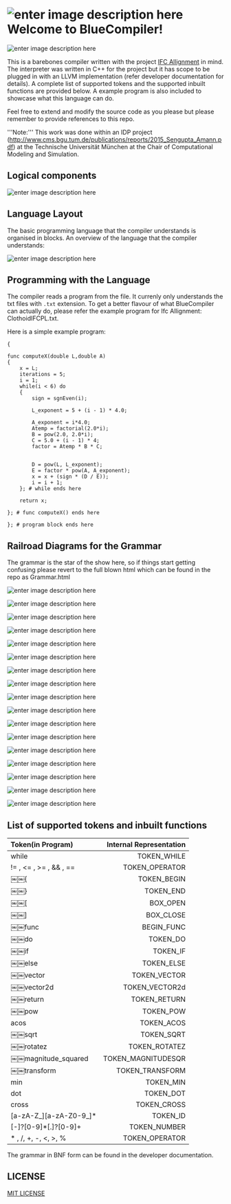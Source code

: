 ![enter image description here](https://cdn3.iconfinder.com/data/icons/3d-printing-icon-set/256/Cube.png)
Welcome to BlueCompiler! 
===================
![enter image description here](https://lh5.googleusercontent.com/DXaAlI3SBkadm9BNQMgcCPtTcgTGLZ3gZhRAytdIdw=s0)

This is a barebones compiler written with the project [IFC Allignment](https://www.cms.bgu.tum.de/de/forschung/projekte/31-forschung/projekte/411-ifcalignment) in mind.  The interpreter was written in C++ for the project but it has scope to be plugged in with an LLVM implementation (refer developer documentation for details). A complete list of supported tokens and the supported inbuilt functions are provided below. A example program is also included to showcase what this language can do.

Feel free to extend and modify the source code as you please but please remember to provide references to this repo.

'''Note:''' This work was done within an IDP project (http://www.cms.bgu.tum.de/publications/reports/2015_Sengupta_Amann.pdf) at the Technische Universität München at the Chair of Computational Modeling and Simulation.

Logical components
----------------------------------------------

![enter image description here](https://lh3.googleusercontent.com/-0ezxCgqcDG8/VI2jJbJojcI/AAAAAAAABrU/Jk8Jt0CUZd8/s0/Screen+Shot+2014-12-14+at+15.42.18+1.png "Compiler Logical Components")



Language Layout
----------------------------------------------

The basic programming language that the compiler understands is organised in blocks. An overview of the language that the compiler understands:


![enter image description here](https://lh4.googleusercontent.com/-H8XpEukV78A/VI25O6bzXMI/AAAAAAAABr0/9SCisNK9Z_4/s0/Screen+Shot+2014-12-14+at+16.10.59.png "Program structure Example")



Programming with the Language
----------------------------------------------
The compiler reads a program from the file. It currenly only understands the txt files with `.txt` extension.
To get a better flavour of what BlueCompiler can actually do, please refer the example program for Ifc Allignment: ClothoidIFCPL.txt.

Here is a simple example program:

	{
	
	func computeX(double L,double A)
	{
		x = L;
		iterations = 5;
		i = 1;
		while(i < 6) do
		{
			sign = sgnEven(i);
		
			L_exponent = 5 + (i - 1) * 4.0;

			A_exponent = i*4.0;
			Atemp = factorial(2.0*i);
			B = pow(2.0, 2.0*i);
			C = 5.0 + (i - 1) * 4;
			factor = Atemp * B * C;
		

	    	D = pow(L, L_exponent);
			E = factor * pow(A, A_exponent);
			x = x + (sign * (D / E));
			i = i + 1;
		}; # while ends here

		return x;
	
	}; # func computeX() ends here	

	}; # program block ends here


Railroad Diagrams for the Grammar
----------------------------------------------
The grammar is the star of the show here, so if things start getting confusing please revert to the full blown html which can be found in the repo as Grammar.html

![enter image description here](https://lh3.googleusercontent.com/-TuKrJkAMc1g/VI3JejsrYbI/AAAAAAAABsI/5hqzJBVIVJU/s0/array.png "array.png")

![enter image description here](https://lh5.googleusercontent.com/-ZdqNqg_ZffA/VI3Jw75sWpI/AAAAAAAABsU/mnpKxpkMhHE/s0/arrExpression.png "arrExpression.png")

![enter image description here](https://lh6.googleusercontent.com/-z6pPnujtJDA/VI3J3WKDlWI/AAAAAAAABsg/p2iMh9ikmIc/s0/Assignment.png "Assignment.png")

![enter image description here](https://lh3.googleusercontent.com/-ERgXPQNBMig/VI3J-Gq55GI/AAAAAAAABss/tIjp-61N728/s0/Block.png "Block.png")

![enter image description here](https://lh6.googleusercontent.com/-LszOKb29oBw/VI3KEJwgyxI/AAAAAAAABs4/QGrT70OWxiE/s0/call.png "call.png")

![enter image description here](https://lh4.googleusercontent.com/-eSKVTHq-16o/VI3KJq4Qe8I/AAAAAAAABtE/sed2iq7nnjk/s0/Expression.png "Expression.png")

![enter image description here](https://lh6.googleusercontent.com/-wYe7m6CuACU/VI3KdR9_vyI/AAAAAAAABtQ/ygzKg1VtzYw/s0/func.png "func.png")

![enter image description here](https://lh4.googleusercontent.com/-YT0Clc4mlxA/VI3KjEJCP8I/AAAAAAAABtc/8bvsOb8mXBM/s0/ifStmt.png "ifStmt.png")

![enter image description here](https://lh4.googleusercontent.com/-c6VqKPuXWps/VI3KodoNzqI/AAAAAAAABto/PimihaYzUoU/s0/Program.png "Program.png")

![enter image description here](https://lh4.googleusercontent.com/-DIX3-HNow_M/VI3KtZtVwkI/AAAAAAAABt0/2tvho8L8nAs/s0/Return.png "Return.png")

![enter image description here](https://lh6.googleusercontent.com/-08aqTV98xr4/VI3KycqLMWI/AAAAAAAABuE/3dAMVm_7iGM/s0/Signature.png "Signature.png")

![enter image description here](https://lh4.googleusercontent.com/-JZyoxf4KpPI/VI3K5aNR4lI/AAAAAAAABuQ/hextNUY-KsI/s0/Signatures.png "Signatures.png")

![enter image description here](https://lh5.googleusercontent.com/-XFfSVnlKOec/VI3K_pxJeMI/AAAAAAAABuc/shGusq9e-wI/s0/statement.png "statement.png")

![enter image description here](https://lh6.googleusercontent.com/-slP5ZeGY_Ps/VI3LEz8RnqI/AAAAAAAABus/110quBbAYjU/s0/Statements.png "Statements.png")

![enter image description here](https://lh6.googleusercontent.com/-GX4UGTtnyGc/VI3LJowuDvI/AAAAAAAABvE/NbG9_l3xURs/s0/vector2d.png "vector2d.png")

![enter image description here](https://lh3.googleusercontent.com/-X9R3mEqp2C8/VI3LOHj5kCI/AAAAAAAABvQ/vYa44hQmuZE/s0/vectors.png "vectors.png")

![enter image description here](https://lh6.googleusercontent.com/-t7rphKvCWYg/VI3LT7ChMtI/AAAAAAAABvc/SNu94oq-Orc/s0/whileStmt.png "whileStmt.png")


List of supported tokens and inbuilt functions
----------------------------------------------



| Token(in Program)    | Internal Representation |
| :------- | ----: |
| while | TOKEN_WHILE |
| != , <= , >= , &&  , ==   | TOKEN_OPERATOR |
| ￼￼{     | TOKEN_BEGIN   | 
| ￼￼}     | TOKEN_END   |
| ￼￼[    | BOX_OPEN |
| ￼￼]    | BOX_CLOSE |
| ￼￼func    | BEGIN_FUNC   |
| ￼￼do    | TOKEN_DO   |
| ￼￼if     | TOKEN_IF   |
| ￼￼else     | TOKEN_ELSE   |
| ￼￼vector     | TOKEN_VECTOR   |
| ￼￼vector2d     | TOKEN_VECTOR2d   |
| ￼￼return     | TOKEN_RETURN  |
| ￼￼pow     | TOKEN_POW   |
| acos    | TOKEN_ACOS|
| ￼￼sqrt   | TOKEN_SQRT  |
| ￼￼rotatez   | TOKEN_ROTATEZ |
| ￼￼magnitude_squared    | TOKEN_MAGNITUDESQR  |
| ￼￼transform   | TOKEN_TRANSFORM  |
| min   | TOKEN_MIN  |
| dot   | TOKEN_DOT |
| cross  | TOKEN_CROSS |
| [a-zA-Z_][a-zA-Z0-9_]*  | TOKEN_ID |
| [-]?[0-9]*[.]?[0-9]+  | TOKEN_NUMBER  |
| * , /, +, -, <, >, % | TOKEN_OPERATOR  |

The grammar in BNF form can be found in the developer documentation.

LICENSE
----------------------------------------------
[MIT LICENSE](LICENSE.txt)

